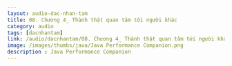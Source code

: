 ```yaml
---
layout: audio-dac-nhan-tam
title: 08. Chương 4_ Thành thật quan tâm tới người khác 
category: audio
tags: [dacnhantam]
link: /audio/dacnhantam/08. Chương 4_ Thành thật quan tâm tới người khâc.mp3 
image: /images/thumbs/java/Java Performance Companion.png
description : Java Performance Companion 
---
```












